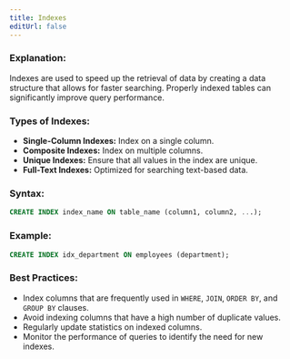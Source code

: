 ```yaml
---
title: Indexes
editUrl: false
---
```


### **Explanation:**

Indexes are used to speed up the retrieval of data by creating a data structure that allows for faster searching. Properly indexed tables can significantly improve query performance.

### **Types of Indexes:**

* **Single-Column Indexes:** Index on a single column.
* **Composite Indexes:** Index on multiple columns.
* **Unique Indexes:** Ensure that all values in the index are unique.
* **Full-Text Indexes:** Optimized for searching text-based data.

### **Syntax:**

```sql
CREATE INDEX index_name ON table_name (column1, column2, ...);
```

### **Example:**

```sql
CREATE INDEX idx_department ON employees (department);
```

### **Best Practices:**

* Index columns that are frequently used in `WHERE`, `JOIN`, `ORDER BY`, and `GROUP BY` clauses.
* Avoid indexing columns that have a high number of duplicate values.
* Regularly update statistics on indexed columns.
* Monitor the performance of queries to identify the need for new indexes.
